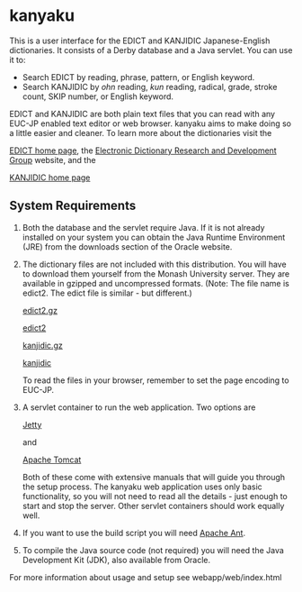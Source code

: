 #    kanyaku    #

This is a user interface for the EDICT and KANJIDIC Japanese-English
dictionaries. It consists of a Derby database and a Java servlet. You
can use it to:

* Search EDICT by reading, phrase, pattern, or English keyword.
* Search KANJIDIC by _ohn_ reading, _kun_ reading, radical, grade,
  stroke count, SKIP number, or English keyword.

EDICT and KANJIDIC are both plain text files that you can read with
any EUC-JP enabled text editor or web browser. kanyaku aims to make
doing so a little easier and cleaner. To learn more about the dictionaries
visit the
<!--
[EDICT home page](http://www.csse.monash.edu.au/~jwb/edict.html),
-->
[EDICT home page](http://www.edrdg.org/jmdict/edict_doc.html),
the
[Electronic Dictionary Research and Development Group](http://www.edrdg.org/)
website, and the
<!--
[KANJIDIC home page](http://www.csse.monash.edu.au/~jwb/kanjidic.html).
-->
[KANJIDIC home page](http://www.edrdg.org/kanjidic/kanjidic.html)
##    System Requirements    ##

1.  Both the database and the servlet require Java. If it is not already
    installed on your system you can obtain the Java Runtime Environment (JRE)
    from the downloads section of the Oracle website.

2.  The dictionary files are not included with this distribution. You will
    have to download them yourself from the Monash University server. They
    are available in gzipped and uncompressed formats. (Note: The file name
    is edict2. The edict file is similar - but different.)
    
    <!--
    [edict2.gz](http://ftp.monash.edu.au/pub/nihongo/edict2.gz)

    [edict2](http://ftp.monash.edu.au/pub/nihongo/edict2)

    [kanjidic.gz](http://ftp.monash.edu.au/pub/nihongo/kanjidic.gz)

    [kanjidic](http://ftp.monash.edu.au/pub/nihongo/kanjidic)
    -->
    
    [edict2.gz](ftp://ftp.edrdg.org/pub/Nihongo/edict2.gz)

    [edict2](ftp://ftp.edrdg.org/pub/Nihongo/edict2)

    [kanjidic.gz](ftp://ftp.edrdg.org/pub/Nihongo/kanjidic.gz)

    [kanjidic](ftp://ftp.edrdg.org/pub/Nihongo/kanjidic)

    To read the files in your browser, remember to set the page encoding
    to EUC-JP.

3.  A servlet container to run the web application. Two options are

    <!--
    [Jetty](http://download.eclipse.org/jetty)
    -->
    
    [Jetty](https://www.eclipse.org/jetty/download.html)
    
    and

    [Apache Tomcat](http://tomcat.apache.org)

    Both of these come with extensive manuals that will guide you through
    the setup process. The kanyaku web application uses only basic
    functionality, so you will not need to read all the details - just
    enough to start and stop the server. Other servlet containers
    should work equally well.

4.  If you want to use the build script you will need
    [Apache Ant](http://ant.apache.org).

5.  To compile the Java source code (not required) you will need the
    Java Development Kit (JDK), also available from Oracle.

For more information about usage and setup see webapp/web/index.html
